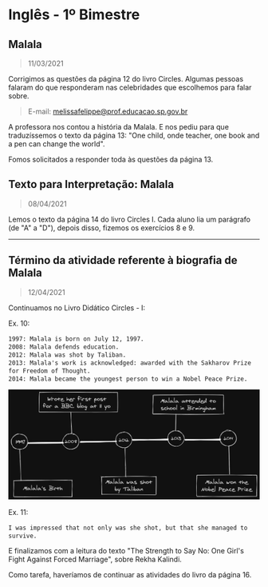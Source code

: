 # Inglês - 1º Bimestre

## Malala
> 11/03/2021

Corrigimos as questões da página 12 do livro Circles.
Algumas pessoas falaram do que responderam nas celebridades que escolhemos para falar sobre.

> E-mail: melissafelippe@prof.educacao.sp.gov.br

A professora nos contou a história da Malala. E nos pediu para que traduzíssemos o texto da página 13: "One child, onde teacher, one book and a pen can change the world".

Fomos solicitados a responder toda às questões da página 13.

## Texto para Interpretação: Malala
> 08/04/2021

Lemos o texto da página 14 do livro Circles I.
Cada aluno lia um parágrafo (de "A" a "D"), depois disso, fizemos os exercícios 8 e 9.

---

## Término da atividade referente à biografia de Malala

> 12/04/2021

Continuamos no Livro Didático Circles - I:	

Ex. 10:

```
1997: Malala is born on July 12, 1997.
2008: Malala defends education.
2012: Malala was shot by Taliban.
2013: Malala's work is acknowledged: awarded with the Sakharov Prize for Freedom of Thought.
2014: Malala became the youngest person to win a Nobel Peace Prize.
```

![Malala's timeline](./malala-timeline.png)

Ex. 11:

```
I was impressed that not only was she shot, but that she managed to survive.
```

E finalizamos com a leitura do texto "The Strength to Say No: One Girl's Fight Against Forced Marriage", sobre Rekha Kalindi.

Como tarefa, haveríamos de continuar as atividades do livro da página 16.

